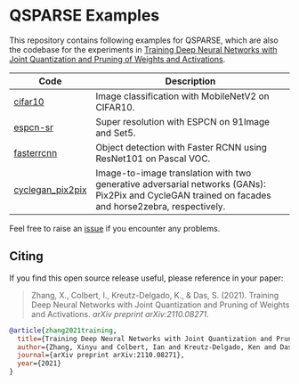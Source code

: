 # QSPARSE Examples

This repository contains following examples for QSPARSE, which are also the codebase for the experiments in [Training Deep Neural Networks with Joint Quantization and Pruning of Weights and Activations](https://arxiv.org/abs/2110.08271). 


| Code | Description|
|---|--|
| [cifar10](cifar10/) | Image classification with MobileNetV2 on CIFAR10. |
| [espcn-sr](espcn-sr/) | Super resolution with ESPCN on 91Image and Set5. |
| [fasterrcnn](fasterrcnn/) | Object detection with Faster RCNN using ResNet101 on Pascal VOC. | 
| [cyclegan_pix2pix](cyclegan_pix2pix/) | Image-to-image translation with two generative adversarial networks (GANs): Pix2Pix and CycleGAN trained on facades and horse2zebra, respectively. |

Feel free to raise an [issue](https://github.com/mlzxy/qsparse-examples/issues/new) if you encounter any problems.


## Citing

If you find this open source release useful, please reference in your paper:

> Zhang, X., Colbert, I., Kreutz-Delgado, K., & Das, S. (2021). Training Deep Neural Networks with Joint Quantization and Pruning of Weights and Activations. _arXiv preprint arXiv:2110.08271._

```bibtex
@article{zhang2021training,
  title={Training Deep Neural Networks with Joint Quantization and Pruning of Weights and Activations},
  author={Zhang, Xinyu and Colbert, Ian and Kreutz-Delgado, Ken and Das, Srinjoy},
  journal={arXiv preprint arXiv:2110.08271},
  year={2021}
}
```
